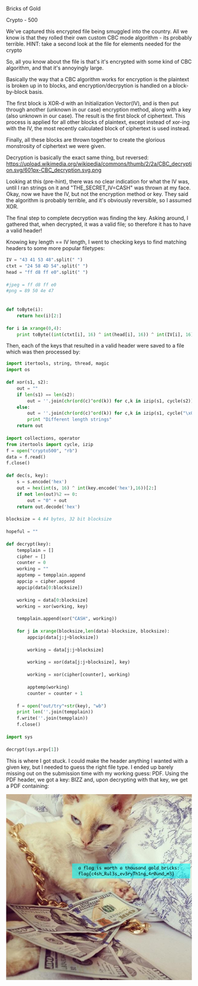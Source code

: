 Bricks of Gold

Crypto - 500

We've captured this encrypted file being smuggled into the country. All we know is that they rolled their own custom CBC mode algorithm - its probably terrible.
HINT: take a second look at the file for elements needed for the crypto


So, all you know about the file is that's it's encrypted with some kind of CBC algorithm, and that it's annoyingly large.

Basically the way that a CBC algorithm works for encryption is the plaintext is broken up in to blocks, and encryption/decrpytion is handled on a block-by-block basis.

The first block is XOR-d with an Initialization Vector(IV), and is then put through another (unknown in our case) encryption method, along with a key (also unknown in our case). The result is the first block of ciphertext.
This process is applied for all other blocks of plaintext, except instead of xor-ing with the IV, the most recently calculated block of ciphertext is used instead.

Finally, all these blocks are thrown together to create the glorious monstrosity of ciphertext we were given.

Decryption is basically the exact same thing, but reversed: https://upload.wikimedia.org/wikipedia/commons/thumb/2/2a/CBC_decryption.svg/601px-CBC_decryption.svg.png

Looking at this (pre-hint), there was no clear indication for what the IV was, until I ran strings on it and "THE_SECRET_IV=CASH" was thrown at my face.
Okay, now we have the IV, but not the encryption method or key. They said the algorithm is probably terrible, and it's obviously reversible, so I assumed XOR.

The final step to complete decryption was finding the key. Asking around, I gathered that, when decrypted, it was a valid file; so therefore it has to have a valid header!

Knowing key length == IV length, I went to checking keys to find matching headers to some more popular filetypes:

```python
IV = "43 41 53 48".split(" ")
ctxt = "24 58 4D 54".split(" ")
head = "ff d8 ff e0".split(" ")

#jpeg = ff d8 ff e0
#png = 89 50 4e 47


def toByte(i):
	return hex(i)[2:]

for i in xrange(0,4):
	print toByte((int(ctxt[i], 16) ^ int(head[i], 16)) ^ int(IV[i], 16)).decode('hex')
```

Then, each of the keys that resulted in a valid header were saved to a file which was then processed by:

```python
import itertools, string, thread, magic
import os

def xor(s1, s2):
	out = ""
	if len(s1) == len(s2):
		out = ''.join(chr(ord(c)^ord(k)) for c,k in izip(s1, cycle(s2)))
	else:
		out = ''.join(chr(ord(c)^ord(k)) for c,k in izip(s1, cycle("\x00"+s2)))
		print "Different length strings"
	return out

import collections, operator
from itertools import cycle, izip
f = open("crypto500", "rb")
data = f.read()
f.close()

def dec(s, key):
	s = s.encode('hex')
	out = hex(int(s, 16) ^ int(key.encode('hex'),16))[2:]
	if not len(out)%2 == 0:
		out = "0" + out
	return out.decode('hex')

blocksize = 4 #4 bytes, 32 bit blocksize

hopeful = ""

def decrypt(key):	
	tempplain = []
	cipher = []
	counter = 0
	working = ""
	apptemp = tempplain.append
	appcip = cipher.append
	appcip(data[0:blocksize])

	working = data[0:blocksize]
	working = xor(working, key)

	tempplain.append(xor("CASH", working)) 

	for j in xrange(blocksize,len(data)-blocksize, blocksize):
		appcip(data[j:j+blocksize])
	
		working = data[j:j+blocksize]

		working = xor(data[j:j+blocksize], key)

		working = xor(cipher[counter], working)
	
		apptemp(working)
		counter = counter + 1

	f = open("out/try"+str(key), "wb")
	print len(''.join(tempplain))
	f.write(''.join(tempplain))
	f.close()

import sys

decrypt(sys.argv[1])

```

This is where I got stuck. I could make the header anything I wanted with a given key, but I needed to guess the right file type.
I ended up barely missing out on the submission time with my working guess: PDF.
Using the PDF header, we got a key: BIZZ
and, upon decrypting with that key, we get a PDF containing:


![flag](flag.png)
